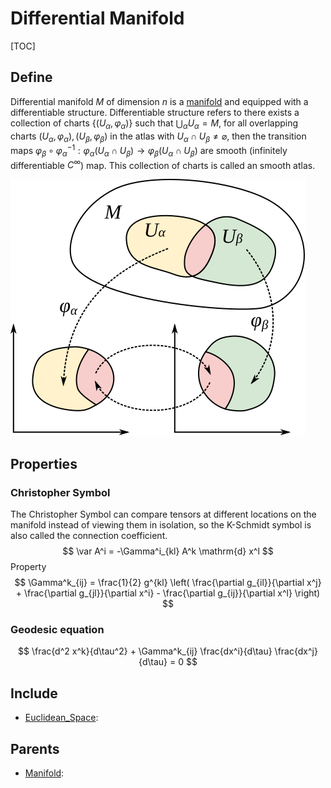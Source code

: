 # Differential Manifold

[TOC]

## Define

Differential manifold $M$ of dimension $n$ is a [manifold](./Manifold.md) and equipped with a differentiable structure. Differentiable structure refers to there exists a collection of charts $\{(U_\alpha, \varphi_\alpha)\}$ such that $\bigcup_{\alpha}U_{\alpha}=M$, for all overlapping charts $(U_{\alpha},\varphi_{\alpha}), (U_{\beta},\varphi_{\beta})$ in the atlas with $U_{\alpha}\cap U_{\beta}\neq\varnothing$, then the transition maps $\varphi_{\beta}\circ\varphi_{\alpha}^{-1}:\varphi_{\alpha}(U_{\alpha}\cap U_{\beta})\to\varphi_{\beta}(U_{\alpha}\cap U_{\beta})$ are smooth (infinitely differentiable $C^\infty$) map. This collection of charts is called an smooth atlas.

<img src="./assets/Two_coordinate_charts_on_a_manifold.svg" alt="Two_coordinate_charts_on_a_manifold"  />

## Properties

### Christopher Symbol

The Christopher Symbol can compare tensors at different locations on the manifold instead of viewing them in isolation, so the K-Schmidt symbol is also called the connection coefficient.
$$
\var A^i = -\Gamma^i_{kl} A^k \mathrm{d} x^l
$$
Property
$$
\Gamma^k_{ij} = \frac{1}{2} g^{kl} \left( \frac{\partial g_{il}}{\partial x^j} + \frac{\partial g_{jl}}{\partial x^i} - \frac{\partial g_{ij}}{\partial x^l} \right)
$$

### Geodesic equation

$$
\frac{d^2 x^k}{d\tau^2} + \Gamma^k_{ij} \frac{dx^i}{d\tau} \frac{dx^j}{d\tau} = 0
$$

## Include

- [Euclidean_Space](./Euclidean_Space.md): 

## Parents

- [Manifold](./Manifold.md): 

